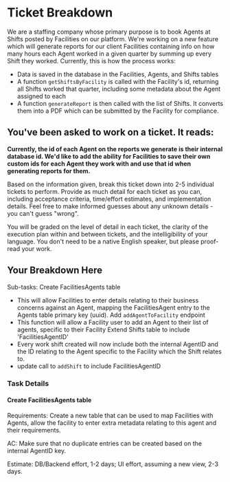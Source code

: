 # Ticket Breakdown
We are a staffing company whose primary purpose is to book Agents at Shifts posted by Facilities on our platform. We're working on a new feature which will generate reports for our client Facilities containing info on how many hours each Agent worked in a given quarter by summing up every Shift they worked. Currently, this is how the process works:

- Data is saved in the database in the Facilities, Agents, and Shifts tables
- A function `getShiftsByFacility` is called with the Facility's id, returning all Shifts worked that quarter, including some metadata about the Agent assigned to each
- A function `generateReport` is then called with the list of Shifts. It converts them into a PDF which can be submitted by the Facility for compliance.

## You've been asked to work on a ticket. It reads:

**Currently, the id of each Agent on the reports we generate is their internal database id. We'd like to add the ability for Facilities to save their own custom ids for each Agent they work with and use that id when generating reports for them.**


Based on the information given, break this ticket down into 2-5 individual tickets to perform. Provide as much detail for each ticket as you can, including acceptance criteria, time/effort estimates, and implementation details. Feel free to make informed guesses about any unknown details - you can't guess "wrong".


You will be graded on the level of detail in each ticket, the clarity of the execution plan within and between tickets, and the intelligibility of your language. You don't need to be a native English speaker, but please proof-read your work.

## Your Breakdown Here

Sub-tasks:
Create FacilitiesAgents table
- This will allow Facilities to enter details relating to their business concerns against an Agent, mapping the FacilitiesAgent entry to the Agents table primary key (uuid).
  Add `addAgentToFacility` endpoint
- This function will allow a Facility user to add an Agent to their list of agents, specific to their Facility
  Extend Shifts table to include 'FacilitiesAgentID'
- Every work shift created will now include both the internal AgentID and the ID relating to the Agent specific to the Facility which the Shift relates to.
- update call to `addShift` to include FacilitiesAgentID

### Task Details

#### Create FacilitiesAgents table

Requirements: Create a new table that can be used to map Facilities with Agents, allow the facility to enter extra metadata relating to this agent and their requirements.

AC: Make sure that no duplicate entries can be created based on the internal AgentID key.

Estimate: DB/Backend effort, 1-2 days; UI effort, assuming a new view, 2-3 days.